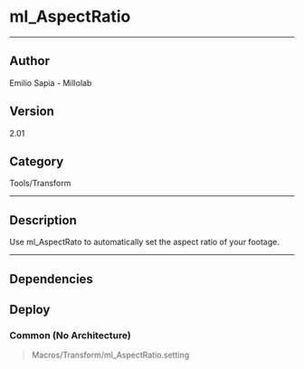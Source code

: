 # ml_AspectRatio
___

## Author
Emilio Sapia - Millolab

## Version
2.01

## Category
Tools/Transform

___

## Description
<p>Use ml_AspectRato to automatically set the aspect ratio of your footage.</p>

___

## Dependencies

## Deploy

### Common (No Architecture)

> Macros/Transform/ml_AspectRatio.setting  
